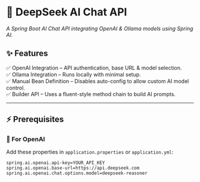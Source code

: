 # 🚀 DeepSeek AI Chat API
*A Spring Boot AI Chat API integrating OpenAI & Ollama models using Spring AI.*

## ✨ Features
✅ OpenAI Integration – API authentication, base URL & model selection.  
✅ Ollama Integration – Runs locally with minimal setup.  
✅ Manual Bean Definition – Disables auto-config to allow custom AI model control.  
✅ Builder API – Uses a fluent-style method chain to build AI prompts.  

---

## ⚡ Prerequisites

### 🔹 For OpenAI  
Add these properties in `application.properties` or `application.yml`:

```properties
spring.ai.openai.api-key=YOUR_API_KEY
spring.ai.openai.base-url=https://api.deepseek.com
spring.ai.openai.chat.options.model=deepseek-reasoner

